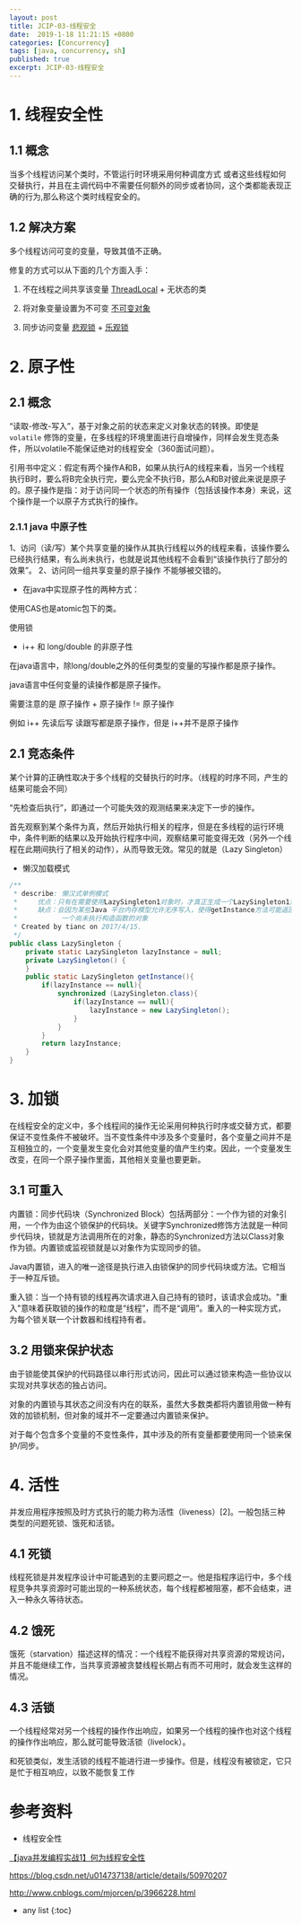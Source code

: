 ```yaml
---
layout: post
title: JCIP-03-线程安全
date:  2019-1-18 11:21:15 +0800
categories: [Concurrency]
tags: [java, concurrency, sh]
published: true
excerpt: JCIP-03-线程安全
---
```


# 1. 线程安全性

## 1.1 概念

当多个线程访问某个类时，不管运行时环境采用何种调度方式 或者这些线程如何交替执行，并且在主调代码中不需要任何额外的同步或者协同，这个类都能表现正确的行为,那么称这个类时线程安全的。

## 1.2 解决方案

多个线程访问可变的变量，导致其值不正确。

修复的方式可以从下面的几个方面入手：

1. 不在线程之间共享该变量   [ThreadLocal](https://houbb.github.io/2018/10/08/java-threadlocal) + 无状态的类

2. 将对象变量设置为不可变   [不可变对象](https://houbb.github.io/2018/10/08/pattern-immutable)

3. 同步访问变量            [悲观锁](https://houbb.github.io/2018/07/25/java-concurrency-09-sync) + [乐观锁](https://houbb.github.io/2018/07/24/java-concurrency-06-cas)

# 2. 原子性

## 2.1 概念

“读取-修改-写入”，基于对象之前的状态来定义对象状态的转换。即使是 `volatile` 修饰的变量，在多线程的环境里面进行自增操作，同样会发生竞态条件，所以volatile不能保证绝对的线程安全（360面试问题）。

引用书中定义：假定有两个操作A和B，如果从执行A的线程来看，当另一个线程执行B时，要么将B完全执行完，要么完全不执行B，那么A和B对彼此来说是原子的。原子操作是指：对于访问同一个状态的所有操作（包括该操作本身）来说，这个操作是一个以原子方式执行的操作。

### 2.1.1 java 中原子性

1、访问（读/写）某个共享变量的操作从其执行线程以外的线程来看，该操作要么已经执行结果，有么尚未执行，也就是说其他线程不会看到“该操作执行了部分的效果”。
2、访问同一组共享变量的原子操作 不能够被交错的。

- 在java中实现原子性的两种方式：

使用CAS也是atomic包下的类。

使用锁

- i++ 和 long/double 的非原子性

在java语言中，除long/double之外的任何类型的变量的写操作都是原子操作。

java语言中任何变量的读操作都是原子操作。

需要注意的是 原子操作 + 原子操作 != 原子操作

例如 i++ 先读后写 读跟写都是原子操作，但是 i++并不是原子操作

## 2.1 竞态条件

某个计算的正确性取决于多个线程的交替执行的时序。（线程的时序不同，产生的结果可能会不同）

“先检查后执行”，即通过一个可能失效的观测结果来决定下一步的操作。

首先观察到某个条件为真，然后开始执行相关的程序，但是在多线程的运行环境中，条件判断的结果以及开始执行程序中间，观察结果可能变得无效（另外一个线程在此期间执行了相关的动作），从而导致无效。常见的就是（Lazy Singleton）

- 懒汉加载模式

```java
/**
 * describe: 懒汉式单例模式
 *     优点：只有在需要使用LazySingleton1对象时，才真正生成一个LazySingleton1对象
 *     缺点：会因为某些Java 平台内存模型允许无序写入，使得getInstance方法可能返回
 *           一个尚未执行构造函数的对象
 * Created by tianc on 2017/4/15.
 */
public class LazySingleton {
    private static LazySingleton lazyInstance = null;
    private LazySingleton() {
    }
    public static LazySingleton getInstance(){
        if(lazyInstance == null){
            synchronized (LazySingleton.class){
                if(lazyInstance == null){
                    lazyInstance = new LazySingleton();
                }
            }
        }
        return lazyInstance;
    }
}
```

# 3. 加锁

在线程安全的定义中，多个线程间的操作无论采用何种执行时序或交替方式，都要保证不变性条件不被破坏。当不变性条件中涉及多个变量时，各个变量之间并不是互相独立的，一个变量发生变化会对其他变量的值产生约束。因此，一个变量发生改变，在同一个原子操作里面，其他相关变量也要更新。

## 3.1 可重入

内置锁：同步代码块（Synchronized Block）包括两部分：一个作为锁的对象引用，一个作为由这个锁保护的代码块。关键字Synchronized修饰方法就是一种同步代码块，锁就是方法调用所在的对象，静态的Synchronized方法以Class对象作为锁。内置锁或监视锁就是以对象作为实现同步的锁。

Java内置锁，进入的唯一途径是执行进入由锁保护的同步代码块或方法。它相当于一种互斥锁。

重入锁：当一个持有锁的线程再次请求进入自己持有的锁时，该请求会成功。"重入"意味着获取锁的操作的粒度是“线程”，而不是“调用”。重入的一种实现方式，为每个锁关联一个计数器和线程持有者。

## 3.2 用锁来保护状态

由于锁能使其保护的代码路径以串行形式访问，因此可以通过锁来构造一些协议以实现对共享状态的独占访问。

对象的内置锁与其状态之间没有内在的联系，虽然大多数类都将内置锁用做一种有效的加锁机制，但对象的域并不一定要通过内置锁来保护。

对于每个包含多个变量的不变性条件，其中涉及的所有变量都要使用同一个锁来保护/同步。

# 4. 活性

并发应用程序按照及时方式执行的能力称为活性（liveness）[2]。一般包括三种类型的问题死锁、饿死和活锁。

## 4.1 死锁

线程死锁是并发程序设计中可能遇到的主要问题之一。他是指程序运行中，多个线程竞争共享资源时可能出现的一种系统状态，每个线程都被阻塞，都不会结束，进入一种永久等待状态。

## 4.2 饿死　

饿死（starvation）描述这样的情况：一个线程不能获得对共享资源的常规访问，并且不能继续工作，当共享资源被贪婪线程长期占有而不可用时，就会发生这样的情况。

## 4.3 活锁

一个线程经常对另一个线程的操作作出响应，如果另一个线程的操作也对这个线程的操作作出响应，那么就可能导致活锁（livelock）。

和死锁类似，发生活锁的线程不能进行进一步操作。但是，线程没有被锁定，它只是忙于相互响应，以致不能恢复工作

# 参考资料

- 线程安全性

[【java并发编程实战1】何为线程安全性](https://www.jianshu.com/p/01ab4e2774e4)

https://blog.csdn.net/u014737138/article/details/50970207

http://www.cnblogs.com/mjorcen/p/3966228.html

* any list
{:toc}